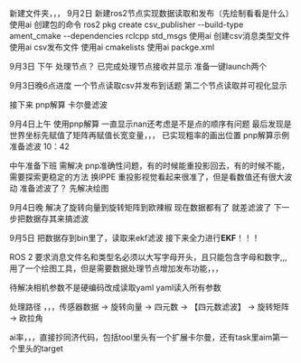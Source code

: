 新建文件夹，，， 
9月2日 新建ros2节点实现数据读取和发布（先绘制看看是什么）
使用ai 创建包的命令 ros2 pkg create csv_publisher --build-type ament_cmake --dependencies rclcpp std_msgs
使用ai 创建csv消息类型文件
使用ai csv发布文件
使用ai cmakelists
使用ai packge.xml

9月3日 下午 处理节点？
已完成处理节点接收并显示
准备一键launch两个

9月3日晚6点进度 一个节点读取csv并发布到话题 第二个节点读取并可视化显示

接下来 pnp解算 卡尔曼滤波

9月4日上午 使用pnp解算 一直显示nan还考虑是不是点的顺序有问题 最后发现是世界坐标先赋值了矩阵再赋值长宽变量，，，
已实现粗率的画出位置 pnp解算示例 准备滤波 10：42

中午准备下班 需解决 pnp准确性问题，有的时候能重投影回去，有的时候不能，需要探索更稳定的方法
换IPPE 重投影视觉看起来很准了，但是看数值还有很大波动
准备滤波了？ 先解决绘图

9月4日晚 解决了旋转向量到旋转矩阵到欧辣椒 现在数据都有了 就差滤波了 下一步把数据存其来搞滤波

9月5日 把数据存到bin里了，读取来ekf滤波 接下来全力进行**EKF**！！！



ROS 2 要求消息文件名和类型名必须以大写字母开头，且只能包含字母和数字,,, 用了一个绘图工具，但是需要数据处理节点增加发布功能，，，




待解决相机参数不是硬编码改成读取yaml   yaml读入所有参数

处理路径 ，，，传感器数据 → 旋转向量 → 四元数 → 【四元数滤波】 → 旋转矩阵 → 欧拉角


ai率，，，直接抄同济代码，包括tool里头有一个扩展卡尔曼，还有task里aim第一个里头的target
